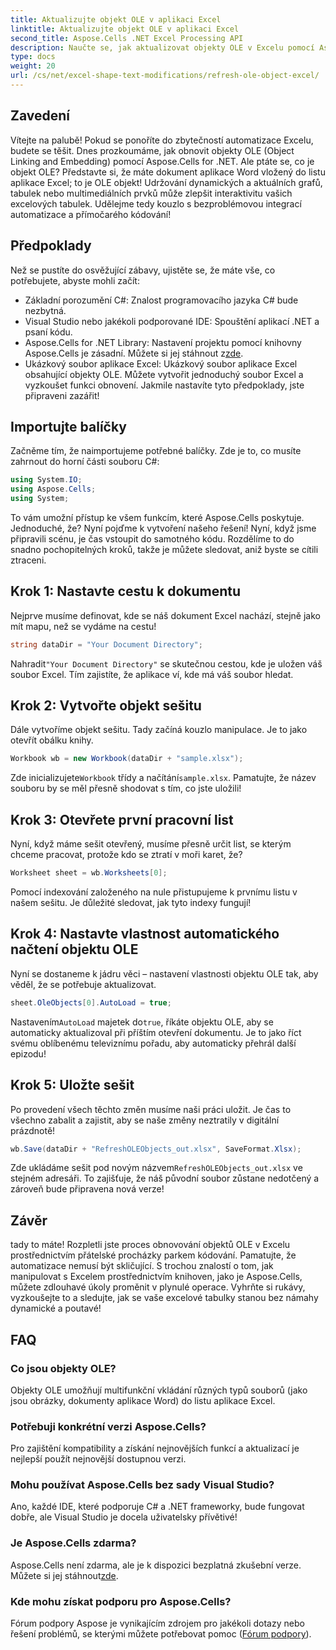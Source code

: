 ```yaml
---
title: Aktualizujte objekt OLE v aplikaci Excel
linktitle: Aktualizujte objekt OLE v aplikaci Excel
second_title: Aspose.Cells .NET Excel Processing API
description: Naučte se, jak aktualizovat objekty OLE v Excelu pomocí Aspose.Cells for .NET pomocí podrobného průvodce, který plynule rozšíří vaše dovednosti v automatizaci Excelu.
type: docs
weight: 20
url: /cs/net/excel-shape-text-modifications/refresh-ole-object-excel/
---
```

## Zavedení
Vítejte na palubě! Pokud se ponoříte do zbytečností automatizace Excelu, budete se těšit. Dnes prozkoumáme, jak obnovit objekty OLE (Object Linking and Embedding) pomocí Aspose.Cells for .NET. Ale ptáte se, co je objekt OLE? Představte si, že máte dokument aplikace Word vložený do listu aplikace Excel; to je OLE objekt! Udržování dynamických a aktuálních grafů, tabulek nebo multimediálních prvků může zlepšit interaktivitu vašich excelových tabulek. Udělejme tedy kouzlo s bezproblémovou integrací automatizace a přímočarého kódování!
## Předpoklady
Než se pustíte do osvěžující zábavy, ujistěte se, že máte vše, co potřebujete, abyste mohli začít:
- Základní porozumění C#: Znalost programovacího jazyka C# bude nezbytná.
- Visual Studio nebo jakékoli podporované IDE: Spouštění aplikací .NET a psaní kódu.
-  Aspose.Cells for .NET Library: Nastavení projektu pomocí knihovny Aspose.Cells je zásadní. Můžete si jej stáhnout z[zde](https://releases.aspose.com/cells/net/).
- Ukázkový soubor aplikace Excel: Ukázkový soubor aplikace Excel obsahující objekty OLE. Můžete vytvořit jednoduchý soubor Excel a vyzkoušet funkci obnovení.
Jakmile nastavíte tyto předpoklady, jste připraveni zazářit!
## Importujte balíčky
Začněme tím, že naimportujeme potřebné balíčky. Zde je to, co musíte zahrnout do horní části souboru C#:
```csharp
using System.IO;
using Aspose.Cells;
using System;
```
To vám umožní přístup ke všem funkcím, které Aspose.Cells poskytuje. Jednoduché, že? Nyní pojďme k vytvoření našeho řešení!
Nyní, když jsme připravili scénu, je čas vstoupit do samotného kódu. Rozdělíme to do snadno pochopitelných kroků, takže je můžete sledovat, aniž byste se cítili ztraceni.
## Krok 1: Nastavte cestu k dokumentu
Nejprve musíme definovat, kde se náš dokument Excel nachází, stejně jako mít mapu, než se vydáme na cestu!
```csharp
string dataDir = "Your Document Directory"; 
```
 Nahradit`"Your Document Directory"` se skutečnou cestou, kde je uložen váš soubor Excel. Tím zajistíte, že aplikace ví, kde má váš soubor hledat.
## Krok 2: Vytvořte objekt sešitu
Dále vytvoříme objekt sešitu. Tady začíná kouzlo manipulace. Je to jako otevřít obálku knihy.
```csharp
Workbook wb = new Workbook(dataDir + "sample.xlsx");
```
 Zde inicializujete`Workbook` třídy a načítání`sample.xlsx`. Pamatujte, že název souboru by se měl přesně shodovat s tím, co jste uložili!
## Krok 3: Otevřete první pracovní list
Nyní, když máme sešit otevřený, musíme přesně určit list, se kterým chceme pracovat, protože kdo se ztratí v moři karet, že?
```csharp
Worksheet sheet = wb.Worksheets[0];
```
Pomocí indexování založeného na nule přistupujeme k prvnímu listu v našem sešitu. Je důležité sledovat, jak tyto indexy fungují!
## Krok 4: Nastavte vlastnost automatického načtení objektu OLE
Nyní se dostaneme k jádru věci – nastavení vlastnosti objektu OLE tak, aby věděl, že se potřebuje aktualizovat.
```csharp
sheet.OleObjects[0].AutoLoad = true;
```
 Nastavením`AutoLoad` majetek do`true`, říkáte objektu OLE, aby se automaticky aktualizoval při příštím otevření dokumentu. Je to jako říct svému oblíbenému televiznímu pořadu, aby automaticky přehrál další epizodu!
## Krok 5: Uložte sešit
Po provedení všech těchto změn musíme naši práci uložit. Je čas to všechno zabalit a zajistit, aby se naše změny neztratily v digitální prázdnotě!
```csharp
wb.Save(dataDir + "RefreshOLEObjects_out.xlsx", SaveFormat.Xlsx);
```
 Zde ukládáme sešit pod novým názvem`RefreshOLEObjects_out.xlsx` ve stejném adresáři. To zajišťuje, že náš původní soubor zůstane nedotčený a zároveň bude připravena nová verze!
## Závěr
tady to máte! Rozpletli jste proces obnovování objektů OLE v Excelu prostřednictvím přátelské procházky parkem kódování. Pamatujte, že automatizace nemusí být skličující. S trochou znalostí o tom, jak manipulovat s Excelem prostřednictvím knihoven, jako je Aspose.Cells, můžete zdlouhavé úkoly proměnit v plynulé operace. Vyhrňte si rukávy, vyzkoušejte to a sledujte, jak se vaše excelové tabulky stanou bez námahy dynamické a poutavé!
## FAQ
### Co jsou objekty OLE?
Objekty OLE umožňují multifunkční vkládání různých typů souborů (jako jsou obrázky, dokumenty aplikace Word) do listu aplikace Excel.
### Potřebuji konkrétní verzi Aspose.Cells?
Pro zajištění kompatibility a získání nejnovějších funkcí a aktualizací je nejlepší použít nejnovější dostupnou verzi.
### Mohu používat Aspose.Cells bez sady Visual Studio?
Ano, každé IDE, které podporuje C# a .NET frameworky, bude fungovat dobře, ale Visual Studio je docela uživatelsky přívětivé!
### Je Aspose.Cells zdarma?
 Aspose.Cells není zdarma, ale je k dispozici bezplatná zkušební verze. Můžete si jej stáhnout[zde](https://releases.aspose.com/).
### Kde mohu získat podporu pro Aspose.Cells?
Fórum podpory Aspose je vynikajícím zdrojem pro jakékoli dotazy nebo řešení problémů, se kterými můžete potřebovat pomoc ([Fórum podpory](https://forum.aspose.com/c/cells/9)).